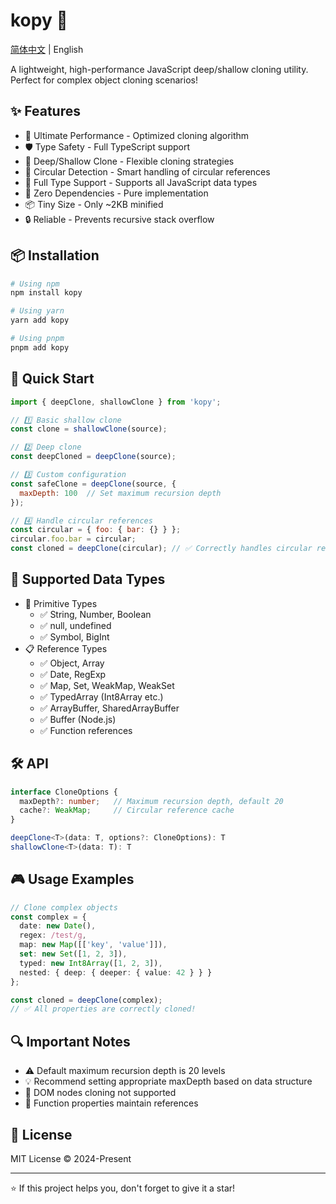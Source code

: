 # kopy 🚀

[简体中文](../README.md) | English

A lightweight, high-performance JavaScript deep/shallow cloning utility. Perfect for complex object cloning scenarios!

## ✨ Features

- 🚀 Ultimate Performance - Optimized cloning algorithm
- 🛡️ Type Safety - Full TypeScript support
- 🔄 Deep/Shallow Clone - Flexible cloning strategies
- 🎯 Circular Detection - Smart handling of circular references
- 🎨 Full Type Support - Supports all JavaScript data types
- 🧰 Zero Dependencies - Pure implementation
- 📦 Tiny Size - Only ~2KB minified
- 🔒 Reliable - Prevents recursive stack overflow

## 📦 Installation

```bash
# Using npm
npm install kopy

# Using yarn
yarn add kopy

# Using pnpm
pnpm add kopy
```

## 🚀 Quick Start

```js
import { deepClone, shallowClone } from 'kopy';

// 1️⃣ Basic shallow clone
const clone = shallowClone(source);

// 2️⃣ Deep clone
const deepCloned = deepClone(source);

// 3️⃣ Custom configuration
const safeClone = deepClone(source, { 
  maxDepth: 100  // Set maximum recursion depth
});

// 4️⃣ Handle circular references
const circular = { foo: { bar: {} } };
circular.foo.bar = circular;
const cloned = deepClone(circular); // ✅ Correctly handles circular references
```

## 🎯 Supported Data Types

- 💫 Primitive Types
  - ✅ String, Number, Boolean
  - ✅ null, undefined
  - ✅ Symbol, BigInt
- 📋 Reference Types
  - ✅ Object, Array
  - ✅ Date, RegExp
  - ✅ Map, Set, WeakMap, WeakSet
  - ✅ TypedArray (Int8Array etc.)
  - ✅ ArrayBuffer, SharedArrayBuffer
  - ✅ Buffer (Node.js)
  - ✅ Function references

## 🛠️ API

```ts
interface CloneOptions {
  maxDepth?: number;   // Maximum recursion depth, default 20
  cache?: WeakMap;     // Circular reference cache
}

deepClone<T>(data: T, options?: CloneOptions): T
shallowClone<T>(data: T): T
```

## 🎮 Usage Examples

```ts
// Clone complex objects
const complex = {
  date: new Date(),
  regex: /test/g,
  map: new Map([['key', 'value']]),
  set: new Set([1, 2, 3]),
  typed: new Int8Array([1, 2, 3]),
  nested: { deep: { deeper: { value: 42 } } }
};

const cloned = deepClone(complex);
// ✅ All properties are correctly cloned!
```

## 🔍 Important Notes

- ⚠️ Default maximum recursion depth is 20 levels
- 💡 Recommend setting appropriate maxDepth based on data structure
- 🚫 DOM nodes cloning not supported
- 📝 Function properties maintain references

## 📄 License

MIT License © 2024-Present

---
⭐️ If this project helps you, don't forget to give it a star!
